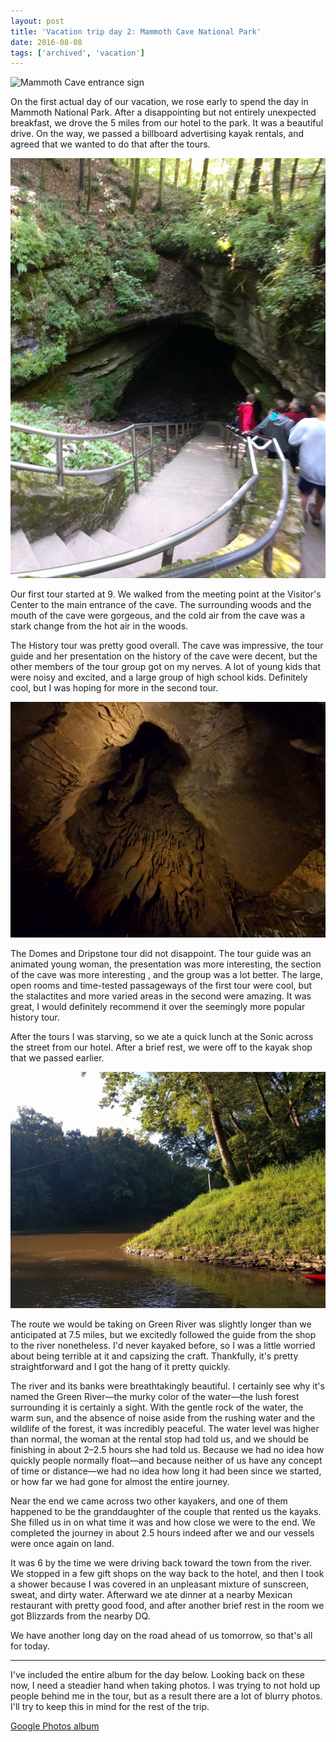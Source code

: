 ```yaml
---
layout: post
title: 'Vacation trip day 2: Mammoth Cave National Park'
date: 2016-08-08
tags: ['archived', 'vacation']
---
```


![Mammoth Cave entrance sign](mammoth-cave.jpg)

On the first actual day of our vacation, we rose early to spend the day in Mammoth National Park. After a disappointing but not entirely unexpected breakfast, we drove the 5 miles from our hotel to the park. It was a beautiful drive. On the way, we passed a billboard advertising kayak rentals, and agreed that we wanted to do that after the tours.

![Mouth of Mammoth Cave](mammoth-cave-mouth.jpg)

Our first tour started at 9. We walked from the meeting point at the Visitor's Center to the main entrance of the cave. The surrounding woods and the mouth of the cave were gorgeous, and the cold air from the cave was a stark change from the hot air in the woods.

The History tour was pretty good overall. The cave was impressive, the tour guide and her presentation on the history of the cave were decent, but the other members of the tour group got on my nerves. A lot of young kids that were noisy and excited, and a large group of high school kids. Definitely cool, but I was hoping for more in the second tour.

![Stalactites in Mammoth Cave](dripstones-mammoth-cave.jpg)

The Domes and Dripstone tour did not disappoint. The tour guide was an animated young woman, the presentation was more interesting, the section of the cave was more interesting , and the group was a lot better. The large, open rooms and time-tested passageways of the first tour were cool, but the stalactites and more varied areas in the second were amazing. It was great, I would definitely recommend it over the seemingly more popular history tour.

After the tours I was starving, so we ate a quick lunch at the Sonic across the street from our hotel. After a brief rest, we were off to the kayak shop that we passed earlier.

![Green River](green-river.jpg)

The route we would be taking on Green River was slightly longer than we anticipated at 7.5 miles, but we excitedly followed the guide from the shop to the river nonetheless. I'd never kayaked before, so I was a little worried about being terrible at it and capsizing the craft. Thankfully, it's pretty straightforward and I got the hang of it pretty quickly.

The river and its banks were breathtakingly beautiful. I certainly see why it's named the Green River—the murky color of the water—the lush forest surrounding it is certainly a sight. With the gentle rock of the water, the warm sun, and the absence of noise aside from the rushing water and the wildlife of the forest, it was incredibly peaceful. The water level was higher than normal, the woman at the rental stop had told us, and we should be finishing in about 2­–2.5 hours she had told us. Because we had no idea how quickly people normally float—and because neither of us have any concept of time or distance—we had no idea how long it had been since we started, or how far we had gone for almost the entire journey.

Near the end we came across two other kayakers, and one of them happened to be the granddaughter of the couple that rented us the kayaks. She filled us in on what time it was and how close we were to the end. We completed the journey in about 2.5 hours indeed after we and our vessels were once again on land.

It was 6 by the time we were driving back toward the town from the river. We stopped in a few gift shops on the way back to the hotel, and then I took a shower because I was covered in an unpleasant mixture of sunscreen, sweat, and dirty water. Afterward we ate dinner at a nearby Mexican restaurant with pretty good food, and after another brief rest in the room we got Blizzards from the nearby DQ.

We have another long day on the road ahead of us tomorrow, so that's all for today.

---

I've included the entire album for the day below. Looking back on these now, I need a steadier hand when taking photos. I was trying to not hold up people behind me in the tour, but as a result there are a lot of blurry photos. I'll try to keep this in mind for the rest of the trip.

[Google Photos album](https://goo.gl/photos/1Ad7kmHVS45kWjG87)
